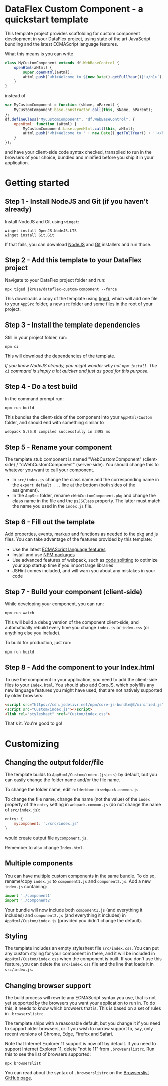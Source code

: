 # DataFlex Custom Component - a quickstart template

This template project provides scaffolding for custom component development in your DataFlex project, using state of the art JavaScript bundling and the latest ECMAScript language features.

What this means is you can write

```javascript
class MyCustomComponent extends df.WebBaseControl {
    openHtml(aHtml) {
        super.openHtml(aHtml);
        aHtml.push(`<h1>Welcome to ${new Date().getFullYear()}!</h1>`);
    }
}
```

instead of

```javascript
var MyCustomComponent = function (sName, oParent) {
    MyCustomComponent.base.constructor.call(this, sName, oParent);
};
df.defineClass("MyCustomComponent", "df.WebBaseControl", {
    openHtml: function (aHtml) {
        MyCustomComponent.base.openHtml.call(this, aHtml);
        aHtml.push('<h1>Welcome to ' + new Date().getFullYear() + '!</h1>');
    }
});
```

and have your client-side code syntax checked, transpiled to run in the browsers of your choice, bundled and minified before you ship it in your application.

# Getting started

## Step 1 - Install NodeJS and Git (if you haven't already)

Install NodeJS and Git using `winget`:

    winget install OpenJS.NodeJS.LTS
    winget install Git.Git

If that fails, you can download [NodeJS](https://nodejs.org/en/download/) and [Git](https://git-scm.com/download/win) installers and run those.

## Step 2 - Add this template to your DataFlex project

Navigate to your DataFlex project folder and run:

    npx tiged jkruse/dataflex-custom-component --force

This downloads a copy of the template using [tiged](https://github.com/tiged/tiged), which will add one file to your `AppSrc` folder, a new `src` folder and some files in the root of your project.

## Step 3 - Install the template dependencies

Still in your project folder, run:

    npm ci
    
This will download the dependencies of the template.

_If you know NodeJS already, you might wonder why not `npm install`. The `ci` command is simply a lot quicker and just as good for this purpose._

## Step 4 - Do a test build

In the command prompt run:

    npm run build

This bundles the client-side of the component into your `AppHtml/Custom` folder, and should end with something similar to

    webpack 5.75.0 compiled successfully in 3495 ms

## Step 5 - Rename your component

The template stub component is named "WebCustomComponent" (client-side) / "cWebCustomComponent" (server-side). You should change this to whatever you want to call your component.

* In `src/index.js` change the class name and the corresponding name in the `export default ...` line at the bottom (both sides of the assignment).
* In the `AppSrc` folder, rename `cWebCustomComponent.pkg` and change the class name in the file and the `psJSClass` property. The latter must match the name you used in the `index.js` file.

## Step 6 - Fill out the template

Add properties, events, markup and functions as needed to the pkg and js files. You can take advantage of the features provided by this template:

* Use the latest [ECMAScript language features](https://github.com/sudheerj/ECMAScript-features)
* Install and use [NPM packages](https://www.npmjs.com/)
* Use advanced features of webpack, such as [code splitting](https://webpack.js.org/guides/code-splitting/#dynamic-imports) to optimize your app startup time if you import large libraries
* JSHint comes included, and will warn you about any mistakes in your code

## Step 7 - Build your component (client-side)

While developing your component, you can run:

    npm run watch

This will build a debug version of the component client-side, and automatically rebuild every time you change `index.js` or `index.css` (or anything else you include).

To build for production, just run:

    npm run build

## Step 8 - Add the component to your Index.html

To use the component in your application, you need to add the client-side files to your `Index.html`. You should also add CoreJS, which polyfills any new language features you might have used, that are not natively supported by older browsers:

```html
<script src="https://cdn.jsdelivr.net/npm/core-js-bundle@3/minified.js"></script>
<script src="Custom/index.js"></script>
<link rel="stylesheet" href="Custom/index.css">
```

That's it. You're good to go!

# Customizing

## Changing the output folder/file

The template builds to `AppHtml/Custom/index.(js|css)` by default, but you can easily change the folder name and/or the file name.

To change the folder name, edit `folderName` in `webpack.common.js`.

To change the file name, change the name (not the value) of the `index` property of the `entry` setting in `webpack.common.js` (do not change the name of `src/index.js`):

```javascript
entry: {
    mycomponent: './src/index.js'
}
```

would create output file `mycomponent.js`.

Remember to also change `Index.html`.

## Multiple components

You can have multiple custom components in the same bundle. To do so, rename/copy `index.js` to `component1.js` and `component2.js`. Add a new `index.js` containing:

```javascript
import './component1'
import './component2'
```

Your bundle will now include both `component1.js` (and everything it includes) and `component2.js` (and everything it includes) in `AppHtml/Custom/index.js` (provided you didn't change the default).

## Styling

The template includes an empty stylesheet file `src/index.css`. You can put any custom styling for your component in there, and it will be included in `AppHtml/Custom/index.css` when the component is built. If you don't use this feature, you can delete the `src/index.css` file and the line that loads it in `src/index.js`.

## Changing browser support

The build process will rewrite any ECMAScript syntax you use, that is not yet supported by the browsers you want your application to run in. To do this, it needs to know which browsers that is. This is based on a set of rules in `.browserslistrc`.

The template ships with a reasonable default, but you change it if you need to support older browsers, or if you wish to narrow support to, say, only recent versions of Chrome, Edge, Firefox and Safari.

Note that Internet Explorer 11 support is now off by default. If you need to support Internet Explorer 11, delete "not ie 11" from `.browserslistrc`. Run this to see the list of browsers supported:

    npx browserslist

You can read about the syntax of `.browserslistrc` on the [Browserslist GitHub page](https://github.com/browserslist/browserslist#readme).